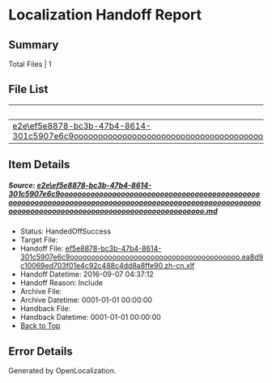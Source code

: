 # <a name='report-top'></a> Localization Handoff Report

## Summary
 Total Files | 1

## File List
 Source File | Status | Details 
 ----------- | ------ | ------- 
 [e2e\ef5e8878-bc3b-47b4-8614-301c5907e6c9ooooooooooooooooooooooooooooooooooooooooooooooooooooooooooooooooooooooooooooooooooooooooooooooooooooooooooooooooooooooooooooooooooooooooooooooooooooo.md](https://github.com/OpenLocalizationTestOrg/ol-test0/blob/2193a97125619ab4a4d9961445d8fe83f0ed5e77/e2e/ef5e8878-bc3b-47b4-8614-301c5907e6c9ooooooooooooooooooooooooooooooooooooooooooooooooooooooooooooooooooooooooooooooooooooooooooooooooooooooooooooooooooooooooooooooooooooooooooooooooooooo.md) | HandedOffSuccess | [Details](#1e44d1e48a565f172eeab628d3b5e81e1aa447781)

## Item Details
##### <a name='1e44d1e48a565f172eeab628d3b5e81e1aa447781'></a> Source: [e2e\ef5e8878-bc3b-47b4-8614-301c5907e6c9ooooooooooooooooooooooooooooooooooooooooooooooooooooooooooooooooooooooooooooooooooooooooooooooooooooooooooooooooooooooooooooooooooooooooooooooooooooo.md](https://github.com/OpenLocalizationTestOrg/ol-test0/blob/2193a97125619ab4a4d9961445d8fe83f0ed5e77/e2e/ef5e8878-bc3b-47b4-8614-301c5907e6c9ooooooooooooooooooooooooooooooooooooooooooooooooooooooooooooooooooooooooooooooooooooooooooooooooooooooooooooooooooooooooooooooooooooooooooooooooooooo.md)
* Status: HandedOffSuccess
* Target File: 
* Handoff File: [ef5e8878-bc3b-47b4-8614-301c5907e6c9oooooooooooooooooooooooooooooooooooooooo.ea8d9c10069ed703f01e4c92c488c4dd8a8ffe90.zh-cn.xlf](https://github.com/OpenLocalizationTestOrg/ol-test0-handoff/blob/201d3d71e6e93f51e8ec083dc25fb1502b4004f3/ol-handoff/OpenLocalizationTestOrg/ol-test0-zhcn/ci/ht/ef5e8878-bc3b-47b4-8614-301c5907e6c9oooooooooooooooooooooooooooooooooooooooo.ea8d9c10069ed703f01e4c92c488c4dd8a8ffe90.zh-cn.xlf)
* Handoff Datetime: 2016-09-07 04:37:12
* Handoff Reason: Include
* Archive File: 
* Archive Datetime: 0001-01-01 00:00:00
* Handback File: 
* Handback Datetime: 0001-01-01 00:00:00
* [Back to Top](#report-top)


## Error Details

Generated by OpenLocalization.
